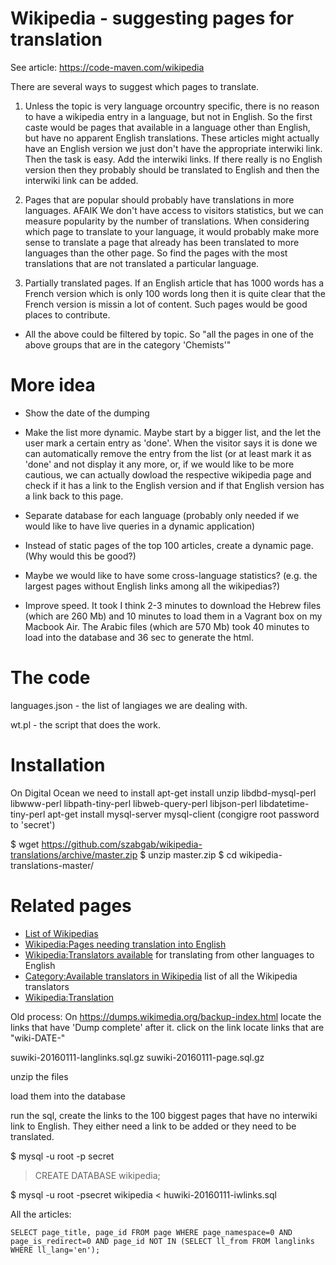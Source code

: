 Wikipedia - suggesting pages for translation
=============================================

See article: https://code-maven.com/wikipedia


There are several ways to suggest which pages to translate.

1. Unless the topic is very language orcountry specific, there is no reason to have a wikipedia
   entry in a language, but not in English. So the first caste would be
   pages that available in a language other than English, but have no apparent English translations.
   These articles might actually have an English version we just don't have the appropriate interwiki link.
   Then the task is easy. Add the interwiki links.
   If there really is no English version then they probably should be translated to English and then the
   interwiki link can be added.

2. Pages that are popular should probably have translations in more languages.
   AFAIK We don't have access to visitors statistics, but we can measure popularity by the number
   of translations. When considering which page to translate to your language, it would probably make more sense
   to translate a page that already has been translated to more languages than the other page.
   So find the pages with the most translations that are not translated a particular language.

3. Partially translated pages. If an English article that has 1000 words has a French version which is only 100 words
   long then it is quite clear that the French version is missin a lot of content. Such pages would be good places
   to contribute.

- All the above could be filtered by topic. So "all the pages in one of the above groups that are in the category 'Chemists'"



More idea
==========

* Show the date of the dumping

* Make  the list more dynamic. Maybe start by a bigger list, and the let the user mark a certain entry as 'done'.
When the visitor says it is done we can automatically remove the entry from the list (or at least mark it as 'done'
and not display it any more, or, if we would like to be more cautious, we can actually dowload the respective wikipedia
page and check if it has a link to the English version and if that English version has a link back to this page.


* Separate database for each language (probably only needed if we would like to have live queries in a dynamic application)
* Instead of static pages of the top 100 articles, create a dynamic page. (Why would this be good?)

* Maybe we would like to have some cross-language statistics? (e.g. the largest pages without English links among all the wikipedias?)

* Improve speed. It took I think 2-3 minutes to download the Hebrew files (which are 260 Mb) and 10 minutes to load them in a Vagrant box
  on my Macbook Air.
  The Arabic files (which are 570 Mb) took 40 minutes to load into the database and 36 sec to generate the html.


The code
==========

languages.json - the list of langiages we are dealing with.

wt.pl - the script that does the work.


Installation
============
On Digital Ocean we need to install
apt-get install unzip libdbd-mysql-perl libwww-perl libpath-tiny-perl libweb-query-perl libjson-perl libdatetime-tiny-perl
apt-get install mysql-server mysql-client  (congigre root password to 'secret')

$ wget https://github.com/szabgab/wikipedia-translations/archive/master.zip
$ unzip master.zip
$ cd wikipedia-translations-master/


Related pages
===============
* [List of Wikipedias](https://meta.wikimedia.org/wiki/List_of_Wikipedias)
* [Wikipedia:Pages needing translation into English](https://en.wikipedia.org/wiki/Wikipedia:Pages_needing_translation_into_English)
* [Wikipedia:Translators available](https://en.wikipedia.org/wiki/Wikipedia:Translators_available) for translating from other languages to English
* [Category:Available translators in Wikipedia](https://en.wikipedia.org/wiki/Category:Available_translators_in_Wikipedia) list of all the Wikipedia translators
* [Wikipedia:Translation](https://en.wikipedia.org/wiki/Wikipedia:Translation)

Old process:
On https://dumps.wikimedia.org/backup-index.html locate the links that have 'Dump complete' after it. 
click on the link locate links that are "wiki-DATE-"

suwiki-20160111-langlinks.sql.gz 
suwiki-20160111-page.sql.gz 

unzip the files

load them into the database

run the sql, create the links to the 100 biggest pages that have no interwiki link to English.
They either need a link to be added or they need to be translated.

$ mysql -u root -p secret
> CREATE DATABASE wikipedia;

$ mysql -u root -psecret wikipedia < huwiki-20160111-iwlinks.sql 

All the articles:

```
SELECT page_title, page_id FROM page WHERE page_namespace=0 AND page_is_redirect=0 AND page_id NOT IN (SELECT ll_from FROM langlinks WHERE ll_lang='en');
```

